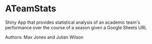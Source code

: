 # ATeamStats
Shiny App that provides statistical analysis of an academic team's performance over the course of a season given a Google Sheets URL

Authors: Max Jones and Julian Wilson
